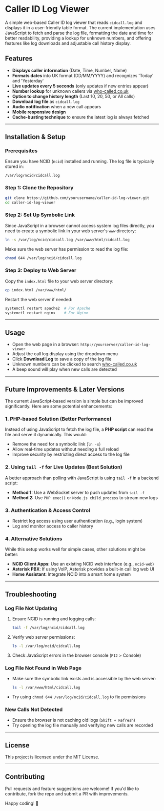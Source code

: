 # Caller ID Log Viewer

A simple web-based Caller ID log viewer that reads `cidcall.log` and displays it in a user-friendly table format. The current implementation uses JavaScript to fetch and parse the log file, formatting the date and time for better readability, providing a lookup for unknown numbers, and offering features like log downloads and adjustable call history display.

## Features
- **Displays caller information** (Date, Time, Number, Name)
- **Formats dates** into UK format (DD/MM/YYYY) and recognizes 'Today' and 'Yesterday'
- **Live updates every 5 seconds** (only updates if new entries appear)
- **Number lookup** for unknown callers via [who-called.co.uk](https://who-called.co.uk)
- **Option to change history length** (Last 10, 20, 50, or All calls)
- **Download log file** as `cidcall.log`
- **Audio notification** when a new call appears
- **Mobile responsive design**
- **Cache-busting technique** to ensure the latest log is always fetched

---

## Installation & Setup

### Prerequisites
Ensure you have NCID (`ncid`) installed and running. The log file is typically stored in:
```
/var/log/ncid/cidcall.log
```

### Step 1: Clone the Repository
```sh
git clone https://github.com/yourusername/caller-id-log-viewer.git
cd caller-id-log-viewer
```

### Step 2: Set Up Symbolic Link
Since JavaScript in a browser cannot access system log files directly, you need to create a symbolic link in your web server's `www` directory:

```sh
ln -s /var/log/ncid/cidcall.log /var/www/html/cidcall.log
```

Make sure the web server has permission to read the log file:
```sh
chmod 644 /var/log/ncid/cidcall.log
```

### Step 3: Deploy to Web Server
Copy the `index.html` file to your web server directory:
```sh
cp index.html /var/www/html/
```
Restart the web server if needed:
```sh
systemctl restart apache2  # For Apache
systemctl restart nginx    # For Nginx
```

---

## Usage
- Open the web page in a browser: `http://yourserver/caller-id-log-viewer`
- Adjust the call log display using the dropdown menu
- Click **Download Log** to save a copy of the log file
- Unknown numbers can be clicked to search [who-called.co.uk](https://who-called.co.uk)
- A beep sound will play when new calls are detected

---

## Future Improvements & Later Versions
The current JavaScript-based version is simple but can be improved significantly. Here are some potential enhancements:

### **1. PHP-based Solution (Better Performance)**
Instead of using JavaScript to fetch the log file, a **PHP script** can read the file and serve it dynamically. This would:
- Remove the need for a symbolic link (`ln -s`)
- Allow real-time updates without needing a full reload
- Improve security by restricting direct access to the log file

### **2. Using `tail -f` for Live Updates (Best Solution)**
A better approach than polling with JavaScript is using `tail -f` in a backend script:
- **Method 1:** Use a WebSocket server to push updates from `tail -f`
- **Method 2:** Use `PHP exec()` or `Node.js child_process` to stream new logs

### **3. Authentication & Access Control**
- Restrict log access using user authentication (e.g., login system)
- Log and monitor access to caller history

### **4. Alternative Solutions**
While this setup works well for simple cases, other solutions might be better:
- **NCID Client Apps**: Use an existing NCID web interface (e.g., `ncid-web`)
- **Asterisk PBX**: If using VoIP, Asterisk provides a built-in call log web UI
- **Home Assistant**: Integrate NCID into a smart home system

---

## Troubleshooting
### **Log File Not Updating**
1. Ensure NCID is running and logging calls:
   ```sh
   tail -f /var/log/ncid/cidcall.log
   ```
2. Verify web server permissions:
   ```sh
   ls -l /var/log/ncid/cidcall.log
   ```
3. Check JavaScript errors in the browser console (`F12` > Console)

### **Log File Not Found in Web Page**
- Make sure the symbolic link exists and is accessible by the web server:
  ```sh
  ls -l /var/www/html/cidcall.log
  ```
- Try using `chmod 644 /var/log/ncid/cidcall.log` to fix permissions

### **New Calls Not Detected**
- Ensure the browser is not caching old logs (`Shift + Refresh`)
- Try opening the log file manually and verifying new calls are recorded

---

## License
This project is licensed under the MIT License.

---

## Contributing
Pull requests and feature suggestions are welcome! If you'd like to contribute, fork the repo and submit a PR with improvements.

Happy coding! 🚀